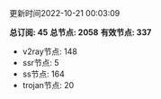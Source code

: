 更新时间2022-10-21 00:03:09

**总订阅: 45**
**总节点: 2058**
**有效节点: 337**
- v2ray节点: 148
- ssr节点: 5
- ss节点: 164
- trojan节点: 20
